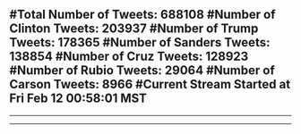 #Total Number of Tweets: 688108 
#Number of Clinton Tweets: 203937
#Number of Trump Tweets: 178365
#Number of Sanders Tweets: 138854
#Number of Cruz Tweets: 128923
#Number of Rubio Tweets: 29064
#Number of Carson Tweets: 8966
#Current Stream Started at Fri Feb 12 00:58:01 MST
---
---
---
